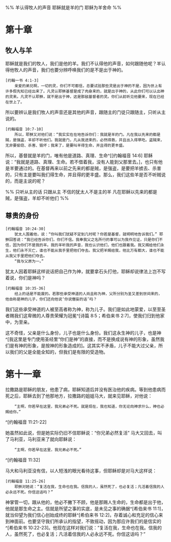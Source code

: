 %% 羊认得牧人的声音 耶稣就是羊的门 耶稣为羊舍命 %%

# 第十章

## 牧人与羊

耶稣就是我们的牧人，我们是他的羊。我们不认得他的声音，如何跟随他呢？羊认得他牧人的声音，我们也要分辨呼唤我们的是不是出于神的。

	[约翰一书 4:1-3]
		亲爱的弟兄啊，一切的灵，你们不可都信，总要试验那些灵是出于神的不是，因为世上有许多假先知已经出来了。凡灵认耶稣基督是成了肉身来的，就是出于神的，从此你们可以认出神的灵来。凡灵不认耶稣，就不是出于神，这是那敌基督者的灵。你们从前听见他要来，现在已经在世上了。

所以要辨认是我们牧人的声音还是其他的声音，跟随主的门徒只跟随主，只听从主说的。

	[约翰福音 10:7-10]
		所以，耶稣又对他们说：“我实实在在地告诉你们：我就是羊的门。凡在我以先来的都是贼，是强盗，羊却不听他们。我就是门，凡从我进来的，必然得救，并且出入得草吃。盗贼来，无非要偷窃、杀害、毁坏；我来了，是要叫羊得生命，并且得的更丰盛。

所以，基督就是羊的门，唯有他是道路、真理、生命^[[约翰福音 14:6] 耶稣说：“我就是道路、真理、生命。若不借着我，没有人能到父那里去。]，也只有他是羊要通过的。在基督再来以前之先来的都是贼，是强盗，是要把羊掳去、杀害的，只有主是要叫我们得生命，并且得的更丰盛。那么，我们这些羊是否不听贼说的，而是主说的呢？

%% 只听从主的话 只跟从主 不信的犹太人不是主的羊 凡在耶稣以先来的都是贼，是强盗，羊却不听他们 %%

## 尊贵的身份

	[约翰福音 10:24-30]
		犹太人围着他，说：“你叫我们犹疑不定到几时呢？你若是基督，就明明地告诉我们。” 耶稣回答说：“我已经告诉你们，你们不信。我奉我父之名所行的事可以为我作见证，只是你们不信，因为你们不是我的羊。我的羊听我的声音，我也认识他们，他们也跟着我。我又赐给他们永生，他们永不灭亡，谁也不能从我手里把他们夺去。我父把羊赐给我，他比万有都大，谁也不能从我父手里把他们夺去。
		“我与父原为一。”

犹太人因着耶稣这样说话把自己作为神，就要拿石头打他，耶稣却说律法上岂不写着说，你们是神吗？

	[约翰福音 10:35-36]
		经上的话是不能废的。若那些承受神道的人尚且称为神，父所分别为圣又差到世间来的，他自称是神的儿子，你们还向他说‘你说僭妄的话’吗？

我们这些承受神道的人被至高者称为神，称为儿子。我们是如此地蒙爱，以至至圣者赐我们这卑微的人尊贵荣耀为冠冕^[诗篇 8:5；希伯来书 2:7]，使我们归到他家中，为至亲。

这不奇怪，父亲是什么身份，儿子也是什么身份。我们这永生神的儿子，也是神^[我这里是专门使用圣经里“你们是神”的直接，而不是换成说有神的形象，虽然我们是有神的形象，是按神的形象造成的]。这其实不矛盾，儿子不能大过父亲，所以我们的父是全能全知的，但我们是有限的受造物。

# 第十一章

拉撒路是耶稣的朋友，他患了病，耶稣知道后并没有医治他的疾病。等到他患病而死之后，耶稣去到了他那地方，拉撒路的姐姐马大，就来见耶稣，对他说：

		“主啊，你若早在这里，我兄弟必不死。就是现在，我也知道，你无论向神求什么，神也必赐给你。”

^[约翰福音 11:21-22]

她虽然如此说，但是她实际仍旧不信耶稣说：“你兄弟必然复活” 马大又回去，叫了马利亚，马利亚来了就向耶稣说：

		“主啊，你若早在这里，我兄弟必不死。”

^[约翰福音 11:32]

马大和马利亚没有信，以人短浅的眼光看待这事，但耶稣却是对马大这样说：

	[约翰福音 11:25-26]
		耶稣对她说：“复活在我，生命也在我。信我的人，虽然死了，也必复活；凡活着信我的人必永远不死。你信这话吗？”

神掌管一切，跟从他的，他必不撇下不顾，他是那赐人生命的，生命都是出于他，他就是那生命之主。信就是所望之事的实底，是未见之事的确据^[希伯来书 11:1]，就当仰望为我们信心创始成终的耶稣^[希伯来书 12:2]，存着诚心和充足的信心来到神面前。也要坚守我们所承认的指望，不致摇动，因为那应许我们的是信实的^[希伯来书 10:22-23]。他现在这样对我们说：“复活在我，生命也在我。信我的人，虽然死了，也必复活；凡活着信我的人必永远不死。你信这话吗？”
